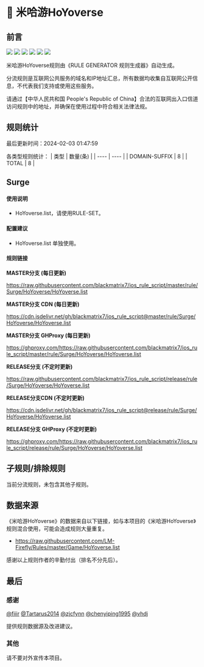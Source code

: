 # 🧸 米哈游HoYoverse

## 前言

![](https://shields.io/badge/-移除重复规则-ff69b4) ![](https://shields.io/badge/-DOMAIN与DOMAIN--SUFFIX合并-green) ![](https://shields.io/badge/-DOMAIN--SUFFIX间合并-critical) ![](https://shields.io/badge/-DOMAIN与DOMAIN--KEYWORD合并-9cf) ![](https://shields.io/badge/-DOMAIN--SUFFIX与DOMAIN--KEYWORD合并-blue) ![](https://shields.io/badge/-IP--CIDR(6)合并-blueviolet) 

米哈游HoYoverse规则由《RULE GENERATOR 规则生成器》自动生成。

分流规则是互联网公共服务的域名和IP地址汇总，所有数据均收集自互联网公开信息，不代表我们支持或使用这些服务。

请通过【中华人民共和国 People's Republic of China】合法的互联网出入口信道访问规则中的地址，并确保在使用过程中符合相关法律法规。

## 规则统计

最后更新时间：2024-02-03 01:47:59

各类型规则统计：
| 类型 | 数量(条)  | 
| ---- | ----  |
| DOMAIN-SUFFIX | 8  | 
| TOTAL | 8  | 


## Surge 

#### 使用说明
- HoYoverse.list，请使用RULE-SET。

#### 配置建议
- HoYoverse.list 单独使用。

#### 规则链接
**MASTER分支 (每日更新)**

https://raw.githubusercontent.com/blackmatrix7/ios_rule_script/master/rule/Surge/HoYoverse/HoYoverse.list

**MASTER分支 CDN (每日更新)**

https://cdn.jsdelivr.net/gh/blackmatrix7/ios_rule_script@master/rule/Surge/HoYoverse/HoYoverse.list

**MASTER分支 GHProxy (每日更新)**

https://ghproxy.com/https://raw.githubusercontent.com/blackmatrix7/ios_rule_script/master/rule/Surge/HoYoverse/HoYoverse.list

**RELEASE分支 (不定时更新)**

https://raw.githubusercontent.com/blackmatrix7/ios_rule_script/release/rule/Surge/HoYoverse/HoYoverse.list

**RELEASE分支CDN (不定时更新)**

https://cdn.jsdelivr.net/gh/blackmatrix7/ios_rule_script@release/rule/Surge/HoYoverse/HoYoverse.list

**RELEASE分支 GHProxy (不定时更新)**

https://ghproxy.com/https://raw.githubusercontent.com/blackmatrix7/ios_rule_script/release/rule/Surge/HoYoverse/HoYoverse.list

## 子规则/排除规则


当前分流规则，未包含其他子规则。

## 数据来源

《米哈游HoYoverse》的数据来自以下链接，如与本项目的《米哈游HoYoverse》规则混合使用，可能会造成规则大量重复。

- https://raw.githubusercontent.com/LM-Firefly/Rules/master/Game/HoYoverse.list


感谢以上规则作者的辛勤付出（排名不分先后）。

## 最后

### 感谢

[@fiiir](https://github.com/fiiir) [@Tartarus2014](https://github.com/Tartarus2014) [@zjcfynn](https://github.com/zjcfynn) [@chenyiping1995](https://github.com/chenyiping1995) [@vhdj](https://github.com/vhdj)

提供规则数据源及改进建议。

### 其他

请不要对外宣传本项目。